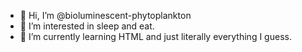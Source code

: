 - 👋 Hi, I’m @bioluminescent-phytoplankton
- 👀 I’m interested in sleep and eat.
- 🌱 I’m currently learning HTML and just literally everything I guess.
